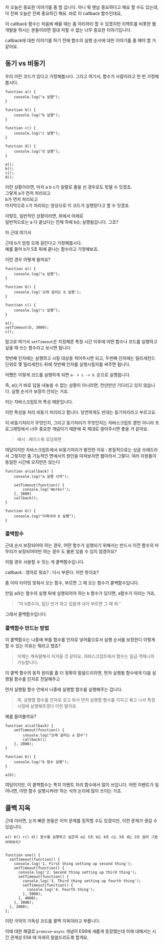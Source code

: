 자 오늘은 중요한 이야기를 좀 할 겁니다. 
아니 뭐 맨날 중요하다고 해요 할 수도 있는데, 아 진짜 오늘은 진짜 중요하긴 해요.
바로 이 callback 함수인데요,

이 callback 함수는 처음에 배울 때는 좀 아리까리 할 수  있겠지만 리액트를 비롯한 웹 개발을 하시는 분들이라면 절대 
피할 수 없는 너무 중요한 이야기입니다.

callback에 대한 이야기를 하기 전에 
함수의 실행 순서에 대한 이야기를 좀 해야 할 거 같아요.

## 동기 vs 비동기

우리 이런 코드가 있다고 가정해봅시다.
그리고 여기서, 함수가 사람이라고 한 번 가정해봅시다.

```
function a() {
    console.log("a 실행");
}

function b() {
    console.log("b 실행");
}

function c() {
    console.log("c 실행");
}

function d() {
    console.log("d 실행");
}

a();
b();
c();
d();
```

이런 상황이라면, 마치 a b c가 일렬로 줄을 선 경우로도 빗댈 수 잇겠죠.  
그렇게
a가 먼저 처리되고  
b가 먼저 처리되고  
마지막으로 c가 처리되는 양상으로 이 코드가 실행된다고 할 수 잇겠죠.

이렇듯, 일반적인 상황이라면, 위에서 아래로  
일반적으로는 a 다 끝났다는 전제 하에 b(); 실행될겁니다.
그쵸?

자 근데 여기서  

근데 b가 엄청 오래 걸린다고 가정해봅시다.  
예를 들어 b가 5초 뒤에 끝나는 함수라고 가정해보죠.  

이런 경우 어떻게 될까요?

```
function a() {
    console.log("a 실행");
}

function b() {
    console.log('오래 걸리는 b 실행');
}

function c() {
    console.log("c 실행");
}

a();
setTimeout(b, 3000);
c();
```

참고로 여기서 `setTimeout`은 
지정해준 특정 시간 이후에 어떤 함수나 코드를 실행하고 싶을 때 
쓰는 함수라고 보시면 됩니다

첫번째 인자에는 실행하고 시킬 대상을 적어주시면 되고, 
두번째 인자에는 밀리세컨드 단위로 몇 밀리세컨드 뒤에 첫번째 인자를 실행시킬지를 써주면 됩니다.

어쨌든 이렇게 코드를 실행하게 되면
`a- > c -> b `순으로 실행됩니다.

즉,
a();가 바로 답을 내놓을 수 없는 상황이 아니라면, 천년만년 기다리고 있지 않습니다.
실행 순서가 보장이 안되는 거죠.

이는 자바스크립트의 특성 때문입니다.

이런 특성을 처리 비동기 처리라고 합니다.
당연하게도 반대는 동기처리라고 부르고요.

이 비동기처리가 무엇인지, 그리고 동기처리가 무엇인지는
자바스크립트 뿐만 아니라 프로그래밍에서 너무 중요한 개념이기 때문에
꼭 제대로 알아주시면 좋을 거 같아요.

> 예시 : 페이스북 로딩화면

여담이지만 자바스크립트에서 비동기처리가 발전한 이유 : 본질적으로는 싱글 쓰레드라서 그렇지만 좀 기능적인 면에서의 원인을 따져보자면
웹이라서 그렇다. 여러 자원들이 동일한 시간에 오지만은 않는다


```
function a(callback) {
    console.log("a 실행 시작");
    
    setTimeout(function() {
        console.log('Works!');
    }, 3000)
    callback();
}

function b() {
    console.log("이제서야 b 실행");
}
```

### 콜백함수

근데 순서 보장되어야 하는 경우, 
어떤 함수가 실행되기 위해서는 반드시 이전 함수의 마무리가 보장되어야만 하는 경우
도 물론 있을 수 있지 않겠어요?

이럴 경우 사용할 수 잇는 게 콜백함수입니다.

callback : 영어로 뭐죠? : 다시 부른다. 이런 뜻이죠?

좀 이따 타이밍 맞춰서 오는 함수, 부르면 그 때 오는 함수가 콜백함수입니다.

만일 a라는 함수의 실행 뒤에 실행되어야 하는 b 함수가 있다면,
a함수가 이러는 거죠, 

> "야 b함수야, 일단 딴거 하고 있을게 내가 부르면 그 때 와."

그래서 콜백함수입니다.

### 콜백함수 만드는 방법

이 콜백함수는 나중에 부를 함수를 인자로 넣어줌으로서 실행 순서를 보장한다 
이렇게 할 수 있는 이유는 뭐라고 했죠?

> 이제는 계속말해서 지겨울 것 같아요. 자바스크립트에서 함수는 일급 객체니까 가능합니다.

이 콜백 함수의 동작 원리를 좀 더 정확히 말씀드리자면, 
먼저 실행될 함수에게 다음 실행될 함수를 인자로 전달해주고

먼저 실행될 함수 안에서 나중에 실행할 함수를 실행해주는 겁니다.

> 즉, 실행할 함수를 인자로 갖고 와서 
먼저 실행할 함수를 지지고 볶고 나서 특정 시점에 실행해주겠다
이런 말이죠.

예를 들어볼까요?

```
function a(callback) {
    setTimeout(function() {
        console.log("오래 걸리는 a 함수")
        callback();
    }, 2000);
}

function b() {
    console.log("b 함수 실행");
}

a(b);
```

여담이지만, 이 콜백함수는 특히 이벤트 처리 함수에서 많이 쓰입니다.
어떤 이벤트가 일어나면, 어떤 함수 실행시켜라! 하는 식의 논리에 많이 쓰이는 거죠.


## 콜백 지옥

근데 이러면, 눈치 빠른 분들은 이미 문제를 짐작할 수도 있겠지만, 이런 문제가 생길 수 있습니다.

```
a() b() c() d() 함수를 실행하고 싶은데 a는 5초 b는 4초 c는 3초 d는 2초 걸려 그럼 어떡하지?


function one() {
  setTimeout(function() {
    console.log('1. First thing setting up second thing');
    setTimeout(function() {
      console.log('2. Second thing setting up third thing');
      setTimeout(function() {
        console.log('3. Third thing setting up fourth thing');
        setTimeout(function() {
          console.log('4. Fourth thing');
        }, 5000);
      }, 4000);
    }, 3000);
  }, 2000);
};
```

이런 극악의 가독성 코드를 콜백 지옥이라고 부릅니다.

이에 대한 해결로 `promise~async` 개념이 ES6에 새롭게 등장했는데 이에 대해서는 시간 관계상 ES6 때 자세히 말씀드리도록 할게요.
